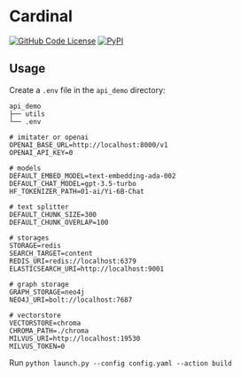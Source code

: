 # Cardinal

[![GitHub Code License](https://img.shields.io/github/license/the-seeds/cardinal)](LICENSE)
[![PyPI](https://img.shields.io/pypi/v/pycardinal)](https://pypi.org/project/pycardinal/)

## Usage

Create a `.env` file in the `api_demo` directory:

```
api_demo
├── utils
└── .env
```

```
# imitater or openai
OPENAI_BASE_URL=http://localhost:8000/v1
OPENAI_API_KEY=0

# models
DEFAULT_EMBED_MODEL=text-embedding-ada-002
DEFAULT_CHAT_MODEL=gpt-3.5-turbo
HF_TOKENIZER_PATH=01-ai/Yi-6B-Chat

# text splitter
DEFAULT_CHUNK_SIZE=300
DEFAULT_CHUNK_OVERLAP=100

# storages
STORAGE=redis
SEARCH_TARGET=content
REDIS_URI=redis://localhost:6379
ELASTICSEARCH_URI=http://localhost:9001

# graph storage
GRAPH_STORAGE=neo4j
NEO4J_URI=bolt://localhost:7687

# vectorstore
VECTORSTORE=chroma
CHROMA_PATH=./chroma
MILVUS_URI=http://localhost:19530
MILVUS_TOKEN=0
```

Run `python launch.py --config config.yaml --action build`
